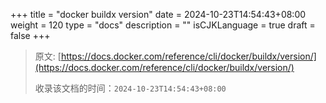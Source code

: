 +++
title = "docker buildx version"
date = 2024-10-23T14:54:43+08:00
weight = 120
type = "docs"
description = ""
isCJKLanguage = true
draft = false
+++

> 原文: [https://docs.docker.com/reference/cli/docker/buildx/version/](https://docs.docker.com/reference/cli/docker/buildx/version/)
>
> 收录该文档的时间：`2024-10-23T14:54:43+08:00`
